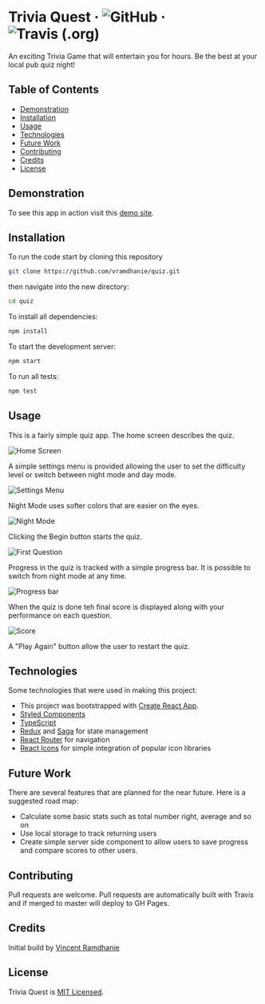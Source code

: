 # Trivia Quest &middot; ![GitHub](https://img.shields.io/github/license/vramdhanie/quiz?color=blue) &middot; ![Travis (.org)](https://img.shields.io/travis/vramdhanie/quiz)

An exciting Trivia Game that will entertain you for hours. Be the best at your local pub quiz night!

## Table of Contents

- [Demonstration](#demonstration)
- [Installation](#installation)
- [Usage](#usage)
- [Technologies](#technologies)
- [Future Work](#future_work)
- [Contributing](#contributing)
- [Credits](#credits)
- [License](#license)

## Demonstration

To see this app in action visit this [demo site](https://vramdhanie.github.io/quiz).

## Installation

To run the code start by cloning this repository

```bash
git clone https://github.com/vramdhanie/quiz.git
```

then navigate into the new directory:

```bash
cd quiz
```

To install all dependencies:

```bash
npm install
```

To start the development server:

```bash
npm start
```

To run all tests:

```bash
npm test
```

## Usage

This is a fairly simple quiz app. The home screen describes the quiz.

![Home Screen](documentation/screenshot_01.jpg)

A simple settings menu is provided allowing the user to set the difficulty level or switch between night mode and day mode.

![Settings Menu](documentation/screenshot_02.jpg)

Night Mode uses softer colors that are easier on the eyes.

![Night Mode](documentation/screenshot_03.jpg)

Clicking the Begin button starts the quiz.

![First Question](documentation/screenshot_04.jpg)

Progress in the quiz is tracked with a simple progress bar. It is possible to switch from night mode at any time.

![Progress bar](documentation/screenshot_05.jpg)

When the quiz is done teh final score is displayed along with your performance on each question.

![Score](documentation/screenshot_06.jpg)

A "Play Again" button allow the user to restart the quiz.

## Technologies

Some technologies that were used in making this project:

- This project was bootstrapped with [Create React App](https://github.com/facebook/create-react-app).
- [Styled Components](https://www.styled-components.com/)
- [TypeScript](https://www.typescriptlang.org/)
- [Redux](https://react-redux.js.org/) and [Saga](https://redux-saga.js.org/) for state management
- [React Router](https://reacttraining.com/react-router/web/guides/quick-start) for navigation
- [React Icons](https://react-icons.netlify.com/#/) for simple integration of popular icon libraries

## Future Work

There are several features that are planned for the near future. Here is a suggested road map:

- Calculate some basic stats such as total number right, average and so on
- Use local storage to track returning users
- Create simple server side component to allow users to save progress and compare scores to other users.

## Contributing

Pull requests are welcome. Pull requests are automatically built with Travis and if merged to master will deploy to GH Pages.

## Credits

Initial build by [Vincent Ramdhanie](https://github.com/vramdhanie)

## License

Trivia Quest is [MIT Licensed](LICENSE).
